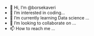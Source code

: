 - 👋 Hi, I’m @borsekaveri
- 👀 I’m interested in coding...
- 🌱 I’m currently learning Data science ...
- 💞️ I’m looking to collaborate on ...
- 📫 How to reach me ...

<!---
borsekaveri/borsekaveri is a ✨ special ✨ repository because its `README.md` (this file) appears on your GitHub profile.
You can click the Preview link to take a look at your changes.
--->
